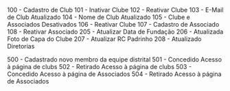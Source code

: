 

100 - Cadastro de Club
101 - Inativar Clube
102 - Reativar Clube
103 - E-Mail de Club Atualizado
104 - Nome de Club Atualizado
105 - Clube e Associados Desativados
106 - Reativar Clube
107 - Cadastro de Associado
108 - Reativar Associado
205 - Atualizar Data de Fundação
206 - Atualizada Foto de Capa do Clube
207 - Atualizar RC Padrinho
208 - Atualizado Diretorias



500 - Cadastrado novo membro da equipe distrital
501 - Concedido Acesso à página de clubs
502 - Retirado Acesso à página de clubs
503 - Concedido Acesso à página de Associados
504 - Retirado Acesso à página de Associados